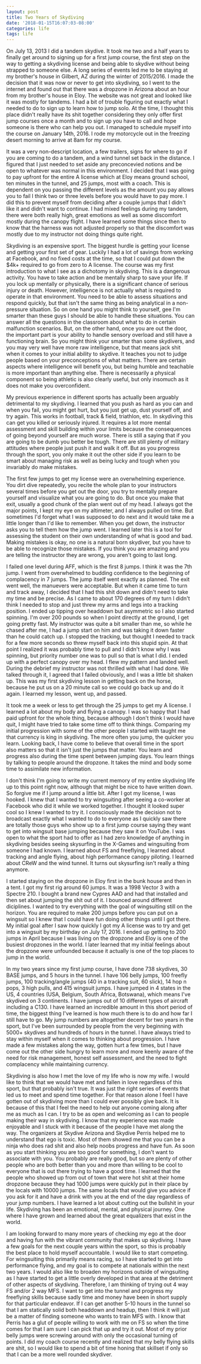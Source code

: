 ```yaml
---
layout: post
title: Two Years of Skydiving
date: '2018-01-15T16:07:03-08:00'
categories: life
tags: life
---
```


On July 13, 2013 I did a tandem skydive. It took me two and a half years to finally get around to
signing up for a first jump course, the first step on the way to getting a skydiving license and
being able to skydive without being strapped to someone else. A long series of events led me to be
staying at my brother's house in Gilbert, AZ during the winter of 2015/2016. I made the decision
that it was now or never to get into skydiving, so I went to the internet and found out that there
was a dropzone in Arizona about an hour from my brother's house in Eloy. The website was not great
and looked like it was mostly for tandems. I had a bit of trouble figuring out exactly what I needed
to do to sign up to learn how to jump solo. At the time, I thought this place didn't really have its
shit together considering they only offer first jump courses once a month and to sign up you have to
call and hope someone is there who can help you out. I managed to schedule myself into the course on
January 14th, 2016. I rode my motorcycle out in the freezing desert morning to arrive at 8am for my
course.

It was a very non-descript location, a few trailers, signs for where to go if you are coming to do a
tandem, and a wind tunnel set back in the distance. I figured that I just needed to set aside any
preconcevied notions and be open to whatever was normal in this environment. I decided that I was
going to pay upfront for the entire A license which at Eloy means ground school, ten minutes in the
tunnel, and 25 jumps, most with a coach. This is dependent on you passing the different levels as
the amount you pay allows you to fail I think two or three levels before you would have to pay more.
I did this to prevent myself from deciding after a couple jumps that I didn't like it and didn't
want to continue. I had mixed feelings during my tandem, there were both really high, great emotions
as well as some discomfort mostly during the canopy flight. I have learned some things since then to
know that the harness was not adjusted properly so that the discomfort was mostly due to my
instructor not doing things quite right.

Skydiving is an expensive sport. The biggest hurdle is getting your license and getting your first
set of gear. Luckily I had a lot of savings from working at Facebook, and no fixed costs at the
time, so that I could put down the $4k+ required to go from zero to A license. The course was my
first introduction to what I see as a dichotomy in skydiving. This is a dangerous activity. You have
to take action and be mentally sharp to save your life. If you lock up mentally or physically, there
is a significant chance of serious injury or death. However, intelligence is not actually what is
required to operate in that environment. You need to be able to assess situations and respond
quickly, but that isn't the same thing as being analytical in a non-pressure situation. So on one
hand you might think to yourself, gee I'm smarter than these guys I should be able to handle these
situations. You can answer all the questions in the classroom about what to do in certain
malfunction scenarios. But, on the other hand, once you are out the door, the important part is your
ability to handle sensory overload and still have a functioning brain. So you might think your
smarter than some skydivers, and you may very well have more raw intelligence, but that means jack
shit when it comes to your initial ability to skydive. It teaches you not to judge people based on
your preconceptions of what matters. There are certain aspects where intelligence will benefit you,
but being humble and teachable is more important than anything else. There is necessarily a physical
component so being athletic is also clearly useful, but only insomuch as it does not make you
overconfident.

My previous experience in different sports has actually been arguably detrimental to my skydiving. I
learned that you push as hard as you can and when you fail, you might get hurt, but you just get up,
dust yourself off, and try again. This works in football, track & field, triathlon, etc. In
skydiving this can get you killed or seriously injured. It requires a lot more mental assessment and
skill building within your limits because the consequences of going beyond yourself are much worse.
There is still a saying that if you are going to be dumb you better be tough. There are still plenty
of military attitudes where people just push it and walk it off. But as you progress through the
sport, you only make it out the other side if you learn to be smart about managing risk as well as
being lucky and tough when you invariably do make mistakes.

The first few jumps to get my license were an overwhelming experience. You dirt dive repeatedly, you
recite the whole plan to your instructors several times before you get out the door, you try to
mentally prepare yourself and visualize what you are going to do. But once you make that exit,
usually a good chunk of the plan went out of my head. I always got the major points, I kept my eye
on my altimeter, and I always pulled on time. But sometimes I'd forget what I was supposed to do
next and it would take me a little longer than I'd like to remember. When you get down, the
instructor asks you to tell them how the jump went. I learned later this is a tool for assessing the
student on their own understanding of what is good and bad. Making mistakes is okay, no one is a
natural born skydiver, but you have to be able to recognize those mistakes. If you think you are
amazing and you are telling the instructor they are wrong, you aren't going to last long.

I failed one level during AFF, which is the first 8 jumps. I think it was the 7th jump. I went from
overwhelmed to budding confidence to the beginning of complacency in 7 jumps. The jump itself went
exactly as planned. The exit went well, the manuevers were acceptable. But when it came time to turn
and track away, I decided that I had this shit down and didn't need to take my time and be precise.
As I came to about 170 degrees of my turn I didn't think I needed to stop and just threw my arms and
legs into a tracking position. I ended up tipping over headdown but asymmetric so I also started
spinning. I'm over 200 pounds so when I point directly at the ground, I get going pretty fast. My
instructor was quite a bit smaller than me, so while he chased after me, I had a jump start on him
and was taking it down faster than he could catch up. I stopped the tracking, but thought I needed
to track for a few more seconds so threw myself back into this stupid spin. At that point I realized
it was probably time to pull and I didn't know why I was spinning, but priority number one was to
pull so that is what I did. I ended up with a perfect canopy over my head. I flew my pattern and
landed well. During the debrief my instructor was not thrilled with what I had done. We talked
through it, I agreed that I failed obviously, and I was a little bit shaken up. This was my first
skydiving lesson in getting back on the horse, because he put us on a 20 minute call so we could go
back up and do it again. I learned my lesson, went up, and passed.

It took me a week or less to get through the 25 jumps to get my A license. I learned a lot about my
body and flying a canopy. I was so happy that I had paid upfront for the whole thing, because
although I don't think I would have quit, I might have tried to take some time off to think things.
Comparing my initial progression with some of the other people I started with taught me that
currency is king in skydiving. The more often you jump, the quicker you learn. Looking back, I have
come to believe that overall time in the sport also matters so that it isn't just the jumps that
matter. You learn and progress also during the time spent between jumping days. You learn things by
talking to people around the dropzone. It takes the mind and body some time to assimilate new
information.

I don't think I'm going to write my current memory of my entire skydiving life up to this point
right now, although that might be nice to have written down. So forgive me if I jump around a little
bit. After I got my license, I was hooked. I knew that I wanted to try wingsuiting after seeing a
co-worker at Facebook who did it while we worked together. I thought it looked super cool so I knew
I wanted to try it. I consciously made the decision not to broadcast exactly what I wanted to do to
everyone as I quickly saw there are totally those guys who show up to a first jump course saying
they want to get into wingsuit base jumping because they saw it on YouTube. I was open to what the
sport had to offer as I had zero knowledge of anything in skydiving besides seeing skysurfing in the
X-Games and wingsuiting from someone I had known. I learned about FS and freeflying, I learned about
tracking and angle flying, about high performance canopy piloting. I learned about CReW and the wind
tunnel. It turns out skysurfing isn't really a thing anymore.

I started staying on the dropzone in Eloy first in the bunk house and then in a tent. I got my first
rig around 60 jumps. It was a 1998 Vector 3 with a Spectre 210. I bought a brand new Cypres AAD and
had that installed and then set about jumping the shit out of it. I bounced around different
diciplines. I wanted to try everything with the goal of wingsuiting still on the horizon. You are
required to make 200 jumps before you can put on a wingsuit so I knew that I could have fun doing
other things until I got there. My initial goal after I saw how quickly I got my A license was to
try and get into a wingsuit by my birthday on July 17, 2016. I ended up getting to 200 jumps in
April because I was living on the dropzone and Eloy is one of the busiest dropzones in the world. I
later learned that my initial feelings about the dropzone were unfounded because it actually is one
of the top places to jump in the world.

In my two years since my first jump course, I have done 738 skydives, 30 BASE jumps, and 5 hours in
the tunnel. I have 106 belly jumps, 100 freefly jumps, 100 tracking/angle jumps (40 in a tracking
suit, 60 slick), 14 hop n pops, 3 high pulls, and 415 wingsuit jumps. I have jumped in 4 states in
the US, 4 countries (USA, Belgium, South Africa, Botswana), which means I've skydived on 3
continents. I have jumps out of 10 different types of aircraft including a C130. I have learned an
incredible amount in this short period of time, the biggest thing I've learned is how much there is
to do and how far I still have to go. My jump numbers are altogether decent for two years in the
sport, but I've been surrounded by people from the very beginning with 5000+ skydives and hundreds
of hours in the tunnel. I have always tried to stay within myself when it comes to thinking about
progression. I have made a few mistakes along the way, gotten hurt a few times, but I have come out
the other side hungry to learn more and more keenly aware of the need for risk management, honest
self assessment, and the need to fight complacency while maintaining currency.

Skydiving is also how I met the love of my life who is now my wife. I would like to think that we
would have met and fallen in love regardless of this sport, but that probably isn't true. It was
just the right series of events that led us to meet and spend time together. For that reason alone I
feel I have gotten out of skydiving more than I could ever possibly give back. It is because of this
that I feel the need to help out anyone coming along after me as much as I can. I try to be as open
and welcoming as I can to people making their way in skydiving. I know that my experience was made enjoyable
and I stuck with it because of the people I have met along the way. The organizers at Skydive
Arizona and Skydive Perris helped me to understand that ego is toxic. Most of them showed me that
you can be a ninja who does rad shit and also help noobs progress and have fun. As soon as you start
thinking you are too good for something, I don't want to associate with you. You probably are really
good, but so are plenty of other people who are both better than you and more than willing to be
cool to everyone that is out there trying to have a good time. I learned that the people who showed
up from out of town that were hot shit at their home dropzone because they had 1000 jumps were
quickly put in their place by the locals with 10000 jumps. The same locals that would give you
advice if you ask for it and have a drink with you at the end of the day regardless of your jump
numbers. I have learned a lot about cutting out the bullshit in your life. Skydiving has been an
emotional, mental, and physical journey. One where I have grown and learned about the great
equalizers that exist in the world.

I am looking forward to many more years of checking my ego at the door and having fun with the
vibrant community that makes up skydiving. I have a few goals for the next couple years within the
sport, so this is probably the best place to hold myself accountable. I would like to start
competing. For wingsuiting this primarily means racing, so I have started to get into performance
flying, and my goal is to compete at nationals within the next two years. I would also like to
broaden my horizons outside of wingsuiting as I have started to get a little overly developed in
that area at the detriment of other aspects of skydiving. Therefore, I am thinking of trying out 4
way FS and/or 2 way MFS. I want to get into the tunnel and progress my freeflying skills because
sadly time and money have been in short supply for that particular endeavor. If I can get another
5-10 hours in the tunnel so that I am statically solid both headdown and headup, then I think it
will just be a matter of finding someone who wants to train MFS with. I know that Perris has a
glut of people willing to work with me on FS so when the time comes for that I am sure I can pick
that up and try it out. Most of my prior belly jumps were screwing around with only the occasional
turning of points. I did my coach course recently and realized that my belly flying skills are shit,
so I would like to spend a bit of time honing that skillset if only so that I can be a more well
rounded skydiver.
